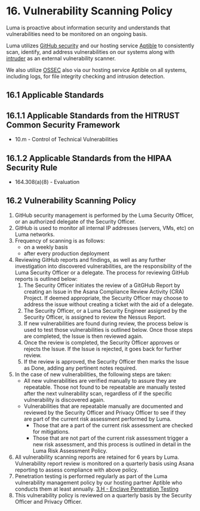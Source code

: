 # 16.  Vulnerability Scanning Policy

Luma is proactive about information security and understands that vulnerabilities need to be monitored on an ongoing basis.

Luma utilizes [GitHub security](https://help.github.com/en/github/managing-security-vulnerabilities/about-security-alerts-for-vulnerable-dependencies) and our hosting service [Aptible](https://www.aptible.com/documentation/deploy/reference/apps/security-scans.html) to consistently scan, identify, and address vulnerabilities on our systems along with [intruder](https://intruder.io/) as an external vulnerability scanner.

We also utilize [OSSEC](http://www.ossec.net/) also via our hosting service Aptible on all systems, including logs, for file integrity checking and intrusion detection.

## 16.1 Applicable Standards

## 16.1.1 Applicable Standards from the HITRUST Common Security Framework

* 10.m - Control of Technical Vulnerabilities

## 16.1.2 Applicable Standards from the HIPAA Security Rule

* 164.308(a)(8) - Evaluation

## 16.2 Vulnerability Scanning Policy

1. GitHub security management is performed by the Luma Security Officer, or an authorized delegate of the Security Officer.
1. GitHub is used to monitor all internal IP addresses (servers, VMs, etc) on Luma networks.
1. Frequency of scanning is as follows:
   * on a weekly basis
   * after every production deployment
1. Reviewing GitHub reports and findings, as well as any further investigation into discovered vulnerabilities, are the responsibility of the Luma Security Officer or a delegate. The process for reviewing GitHub reports is outlined below:
   1. The Security Officer initiates the review of a GitGHub Report by creating an Issue in the Asana Compliance Review Activity (CRA) Project. If deemed appropriate, the Security Officer may choose to address the issue without creating a ticket with the aid of a delegate.
   1. The Security Officer, or a Luma Security Engineer assigned by the Security Officer, is assigned to review the Nessus Report.
   1. If new vulnerabilities are found during review, the process below is used to test those vulnerabilities is outlined below. Once those steps are completed, the Issue is then reviewed again.
   1. Once the review is completed, the Security Officer approves or rejects the Issue. If the Issue is rejected, it goes back for further review.
   1. If the review is approved, the Security Officer then marks the Issue as Done, adding any pertinent notes required.
1. In the case of new vulnerabilities, the following steps are taken:
   * All new vulnerabilities are verified manually to assure they are repeatable. Those not found to be repeatable are manually tested after the next vulnerability scan, regardless of if the specific vulnerability is discovered again.
   * Vulnerabilities that are repeatable manually are documented and reviewed by the Security Officer and Privacy Officer to see if they are part of the current risk assessment performed by Luma.
     * Those that are a part of the current risk assessment are checked for mitigations.
     * Those that are not part of the current risk assessment trigger a new risk assessment, and this process is outlined in detail in the Luma Risk Assessment Policy.
1. All vulnerability scanning reports are retained for 6 years by Luma. Vulnerability report review is monitored on a quarterly basis using Asana reporting to assess compliance with above policy.
1. Penetration testing is performed regularly as part of the Luma vulnerability management policy by our hosting partner Aptible who conducts them at least annually. [3.H - Enclave Penetration Testing](https://www.aptible.com/legal/security/)
1. This vulnerability policy is reviewed on a quarterly basis by the Security Officer and Privacy Officer.
